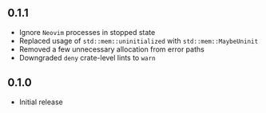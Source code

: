 0.1.1
-----
- Ignore `Neovim` processes in stopped state
- Replaced usage of `std::mem::uninitialized` with
  `std::mem::MaybeUninit`
- Removed a few unnecessary allocation from error paths
- Downgraded `deny` crate-level lints to `warn`


0.1.0
-----
- Initial release
